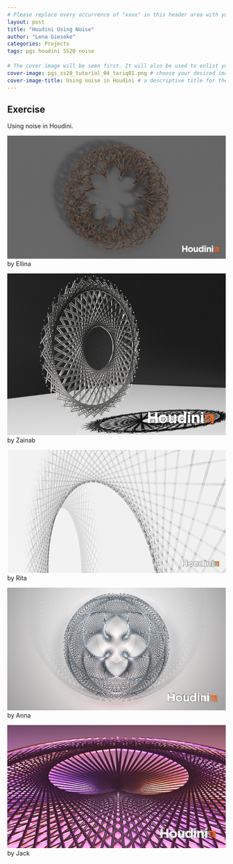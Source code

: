 ```yaml
---
# Please replace every occurrence of "xxxx" in this header area with your personal information.
layout: post
title: "Houdini Using Noise"
author: "Lena Gieseke"
categories: Projects
tags: pgs houdini SS20 noise

# The cover image will be seen first. It will also be used to enlist your project amonst others.
cover-image: pgs_ss20_tutorial_04_tariq01.png # choose your desired image file format — must be supported by web browsers — only one
cover-image-title: Using noise in Houdini # a descriptive title for the image
---
```


## Exercise

Using noise in Houdini.

![pgs_ss20_tutorial_02_nurmukhametova_01](pgs_ss20_tutorial_02_nurmukhametova_01.png)  
by Ellina

![pgs_ss20_tutorial_01_tariq_2](pgs_ss20_tutorial_01_tariq_2.png)  
by Zainab

![uveg1](uveg1.png)  
by Rita

![pgs_ss20_tutorial_02_eschenbacher_01](pgs_ss20_tutorial_02_eschenbacher_01.png)  
by Anna

![02](02.png)  
by Jack

